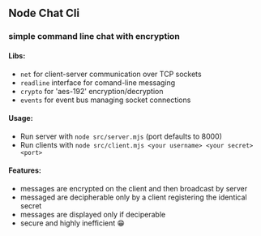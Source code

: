 ## Node Chat Cli

### simple command line chat with encryption

#### Libs:

- `net` for client-server communication over TCP sockets
- `readline` interface for comand-line messaging
- `crypto` for 'aes-192' encryption/decryption
- `events` for event bus managing socket connections

#### Usage:

- Run server with `node src/server.mjs` (port defaults to 8000)
- Run clients with `node src/client.mjs <your username> <your secret> <port>`

#### Features:
- messages are encrypted on the client and then broadcast by server
- messaged are decipherable only by a client registering the identical secret
- messages are displayed only if deciperable
- secure and highly inefficient 😁
